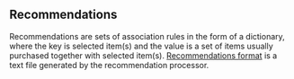 Recommendations
---------------
Recommendations are sets of association rules in the form of a dictionary, 
where the key is selected item(s) and the value is a set of items usually purchased together with selected item(s).
[Recommendations format](Developer-Guide--Appendix--File-Formats.md#recommendations-file) is a text file generated by the recommendation processor.

